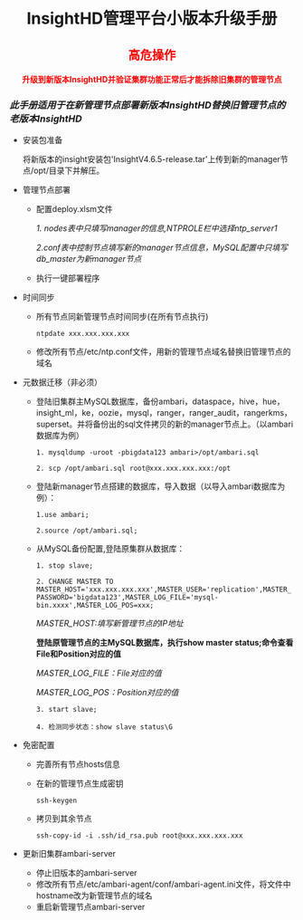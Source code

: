 <h1><center>InsightHD管理平台小版本升级手册</center></h1>

<center><h2><font  color="#FF0000">高危操作</font></h2></center>
<center><h4><font  color="#FF0000">升级到新版本InsightHD并验证集群功能正常后才能拆除旧集群的管理节点</font></h4></center>

### ***此手册适用于在新管理节点部署新版本InsightHD替换旧管理节点的老版本InsightHD***

* 安装包准备
  
    将新版本的insight安装包'InsightV4.6.5-release.tar'上传到新的manager节点/opt/目录下并解压。

* 管理节点部署
    * 配置deploy.xlsm文件
  
        *1. nodes表中只填写manager的信息,NTPROLE栏中选择ntp_server1*

        *2.conf表中控制节点填写新的manager节点信息，MySQL配置中只填写db_master为新manager节点*

    * 执行一键部署程序

* 时间同步
  
  * 所有节点同新管理节点时间同步(在所有节点执行)
    
    `ntpdate xxx.xxx.xxx.xxx`

  * 修改所有节点/etc/ntp.conf文件，用新的管理节点域名替换旧管理节点的域名

* 元数据迁移（非必须）
  * 登陆旧集群主MySQL数据库，备份ambari，dataspace，hive，hue，insight_ml，ke，oozie，mysql，ranger，ranger_audit，rangerkms，superset。并将备份出的sql文件拷贝的新的manager节点上。（以ambari数据库为例）
  
    `1. mysqldump -uroot -pbigdata123 ambari>/opt/ambari.sql`

    `2. scp /opt/ambari.sql root@xxx.xxx.xxx.xxx:/opt`

  * 登陆新manager节点搭建的数据库，导入数据（以导入ambari数据库为例）：

    `1.use ambari;`

    `2.source /opt/ambari.sql;`

  * 从MySQL备份配置,登陆原集群从数据库：

    `1. stop slave;`

    `2. CHANGE MASTER TO MASTER_HOST='xxx.xxx.xxx.xxx',MASTER_USER='replication',MASTER_PASSWORD='bigdata123',MASTER_LOG_FILE='mysql-bin.xxxx',MASTER_LOG_POS=xxx;`

    *MASTER_HOST:填写新管理节点的IP地址*

    **登陆原管理节点的主MySQL数据库，执行show master status;命令查看File和Position对应的值**

    *MASTER_LOG_FILE：File对应的值*

    *MASTER_LOG_POS：Position对应的值*

    `3. start slave;`

    `4. 检测同步状态：show slave status\G`

* 免密配置
  
  * 完善所有节点hosts信息
  
  * 在新的管理节点生成密钥

    `ssh-keygen`

  * 拷贝到其余节点

    `ssh-copy-id -i .ssh/id_rsa.pub root@xxx.xxx.xxx.xxx`

* 更新旧集群ambari-server
  
    * 停止旧版本的ambari-server 
    * 修改所有节点/etc/ambari-agent/conf/ambari-agent.ini文件，将文件中hostname改为新管理节点的域名
    * 重启新管理节点ambari-server

